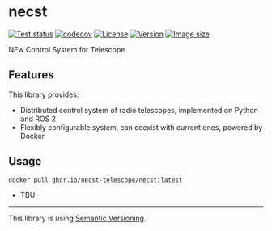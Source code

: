 # necst

[![Test status](https://img.shields.io/github/actions/workflow/status/necst-telescope/necst/test.yml?branch=main&logo=github&label=Test&style=flat-square)](https://github.com/necst-telescope/necst/actions)
[![codecov](https://codecov.io/github/necst-telescope/necst/branch/main/graph/badge.svg?token=XILGYELF61)](https://codecov.io/github/necst-telescope/necst)
[![License](https://img.shields.io/badge/license-MIT-blue.svg?label=License&style=flat-square)](https://github.com/necst-telescope/necst/blob/main/LICENSE)
[![Version](https://ghcr-badge.deta.dev/necst-telescope/necst/latest_tag?label=Latest)](https://github.com/necst-telescope/necst/pkgs/container/necst)
[![Image size](https://ghcr-badge.deta.dev/necst-telescope/necst/size?label=Size)](https://github.com/necst-telescope/necst/pkgs/container/necst)


NEw Control System for Telescope

## Features

This library provides:

- Distributed control system of radio telescopes, implemented on Python and ROS 2
- Flexibly configurable system, can coexist with current ones, powered by Docker

## Usage

```shell
docker pull ghcr.io/necst-telescope/necst:latest
```

- TBU

---

This library is using [Semantic Versioning](https://semver.org).
